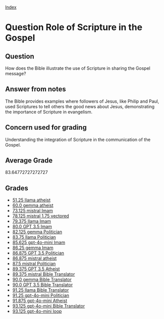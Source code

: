 
[Index](../../index.md)
# Question Role of Scripture in the Gospel
## Question
How does the Bible illustrate the use of Scripture in sharing the Gospel message?

## Answer from notes
The Bible provides examples where followers of Jesus, like Philip and Paul, used Scriptures to tell others the good news about Jesus, demonstrating the importance of Scripture in evangelism.

## Concern used for grading
Understanding the integration of Scripture in the communication of the Gospel.

## Average Grade
83.64772727272727

## Grades
 * [51.25 llama atheist](../answers/llama_atheist/Role_of_Scripture_in_the_Gospel.md)
 * [60.0 gemma atheist](../answers/gemma_atheist/Role_of_Scripture_in_the_Gospel.md)
 * [73.125 mistral Imam](../answers/mistral_Imam/Role_of_Scripture_in_the_Gospel.md)
 * [78.125 mistral 1.75 vectored](../answers/mistral_1.75_vectored/Role_of_Scripture_in_the_Gospel.md)
 * [79.375 llama Imam](../answers/llama_Imam/Role_of_Scripture_in_the_Gospel.md)
 * [80.0 GPT 3.5 Imam](../answers/GPT_3.5_Imam/Role_of_Scripture_in_the_Gospel.md)
 * [82.125 gemma Politician](../answers/gemma_Politician/Role_of_Scripture_in_the_Gospel.md)
 * [83.75 llama Politician](../answers/llama_Politician/Role_of_Scripture_in_the_Gospel.md)
 * [85.625 gpt-4o-mini Imam](../answers/gpt-4o-mini_Imam/Role_of_Scripture_in_the_Gospel.md)
 * [86.25 gemma Imam](../answers/gemma_Imam/Role_of_Scripture_in_the_Gospel.md)
 * [86.875 GPT 3.5 Politician](../answers/GPT_3.5_Politician/Role_of_Scripture_in_the_Gospel.md)
 * [86.875 mistral atheist](../answers/mistral_atheist/Role_of_Scripture_in_the_Gospel.md)
 * [87.5 mistral Politician](../answers/mistral_Politician/Role_of_Scripture_in_the_Gospel.md)
 * [89.375 GPT 3.5 Atheist](../answers/GPT_3.5_Atheist/Role_of_Scripture_in_the_Gospel.md)
 * [89.375 mistral Bible Translator](../answers/mistral_Bible_Translator/Role_of_Scripture_in_the_Gospel.md)
 * [90.0 gemma Bible Translator](../answers/gemma_Bible_Translator/Role_of_Scripture_in_the_Gospel.md)
 * [90.0 GPT 3.5 Bible Translator](../answers/GPT_3.5_Bible_Translator/Role_of_Scripture_in_the_Gospel.md)
 * [91.25 llama Bible Translator](../answers/llama_Bible_Translator/Role_of_Scripture_in_the_Gospel.md)
 * [91.25 gpt-4o-mini Politician](../answers/gpt-4o-mini_Politician/Role_of_Scripture_in_the_Gospel.md)
 * [91.875 gpt-4o-mini Atheist](../answers/gpt-4o-mini_Atheist/Role_of_Scripture_in_the_Gospel.md)
 * [93.125 gpt-4o-mini Bible Translator](../answers/gpt-4o-mini_Bible_Translator/Role_of_Scripture_in_the_Gospel.md)
 * [93.125 gpt-4o-mini loop](../answers/gpt-4o-mini_loop/Role_of_Scripture_in_the_Gospel.md)
